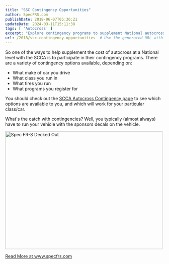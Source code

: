 ```yaml
---
title: "SSC Contingency Opportunities"
author: SpecFRS.com
publishDate: 2018-06-07T05:36:21
updateDate: 2024-03-11T15:11:38
tags: [ 'Autocross' ]
excerpt: "Explore contingency programs to supplement National autocross costs with SCCA. Learn about options based on car make, class, tires, and registration programs."
url: /2018/ssc-contingency-opportunities  # Use the generated URL with year
---
```

<p>So one of the ways to help supplement the cost of autocross at a National level with the SCCA is to participate in their contingency programs. There are a variety of contingency options available, depending on:</p>  <ul>  <li>What make of car you drive</li>  <li>What class you run in</li>  <li>What tires you run</li>  <li>What programs you register for</li> </ul>  <p>You should check out the <a href="https://www.scca.com/pages/solo-contingency" target="_blank">SCCA Autocross Contingency page</a> to see which options are available to you, and which will work for your particular class/car.</p>  <p>What's the catch with contingencies? Well, you typically (almost always) have to run your vehicle with the sponsors decals on the vehicle.</p>  <p><a data-flickr-embed="true" data-footer="true" data-header="true" href="https://www.flickr.com/photos/chammond/39900291410/in/dateposted/" title="Spec FR-S Decked Out"><img alt="Spec FR-S Decked Out" height="375" src="https://farm1.staticflickr.com/964/39900291410_b5302163bd.jpg" width="500" /></a><script async src="//embedr.flickr.com/assets/client-code.js" charset="utf-8"></script></p>  <a href="https://www.specfrs.com/ssc-contingency-opportunities">Read More at www.specfrs.com</a>

